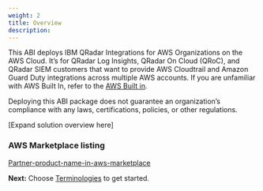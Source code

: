 ```yaml
---
weight: 2
title: Overview
description: 
---
```



This ABI deploys IBM QRadar Integrations for AWS Organizations on the AWS Cloud. It’s for QRadar Log Insights, QRadar On Cloud (QRoC), and QRadar SIEM customers that want to provide AWS Cloudtrail and Amazon Guard Duty integrations across multiple AWS accounts. If you are unfamiliar with AWS Built In, refer to the [AWS Built in](https://aws.amazon.com/builtin).

Deploying this ABI package does not guarantee an organization’s compliance with any laws, certifications, policies, or other regulations.


[Expand solution overview here]

### AWS Marketplace listing

[Partner-product-name-in-aws-marketplace](https://aws.amazon.com/marketplace/pp/prodview-<marketplace-id>)

**Next:** Choose [Terminologies](/terminologies/index.html) to get started.
